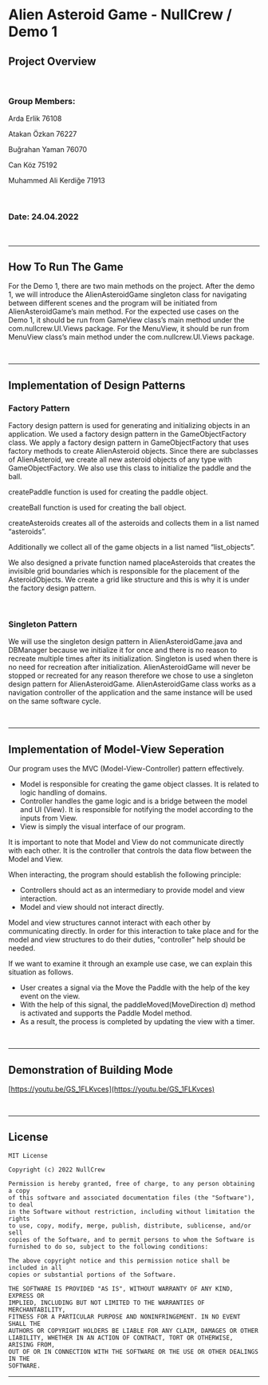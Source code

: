 # Alien Asteroid Game - NullCrew / Demo 1

## Project Overview

</br>

### Group Members:

Arda Erlik              76108

Atakan Özkan            76227

Buğrahan Yaman          76070

Can Köz                 75192

Muhammed Ali Kerdiğe    71913

</br>

### Date: 24.04.2022
</br>

---
## How To Run The Game
For the Demo 1, there are two main methods on the project. After the demo 1, we will introduce the AlienAsteroidGame singleton class for navigating between different scenes and the program will be initiated from AlienAsteroidGame’s main method. For the expected use cases on the Demo 1, it should be run from GameView class’s main method under the com.nullcrew.UI.Views package. For the MenuView, it should be run from MenuView class’s main method under the com.nullcrew.UI.Views package.

</br>

---
## Implementation of Design Patterns

### Factory Pattern
Factory design pattern is used for generating and initializing objects in an application. We used a factory design pattern in the GameObjectFactory class. We apply a factory design pattern in GameObjectFactory that uses factory methods to create AlienAsteroid objects. Since there are subclasses of AlienAsteroid, we create all new asteroid objects of any type with GameObjectFactory.  We also use this class to initialize the paddle and the ball. 

createPaddle function is used for creating the paddle object.

createBall function is used for creating the ball object.

createAsteroids creates all of the asteroids and collects them in a list named “asteroids”.

Additionally we collect all of the game objects in a list named “list_objects”.

We also designed a private function named placeAsteroids that creates the invisible grid boundaries which is responsible for the placement of the AsteroidObjects. We create a grid like structure and this is why it is under the factory design pattern. 

</br>

### Singleton Pattern
We will use the singleton design pattern in AlienAsteroidGame.java and DBManager because we initialize it for once and there is no reason to recreate multiple times after its initialization. Singleton is used when there is no need for recreation after initialization. AlienAsteroidGame will never be stopped or recreated for any reason therefore we chose to use a singleton design pattern for AlienAsteroidGame. AlienAsteroidGame class works as a navigation controller of the application and the same instance will be used on the same software cycle.

</br>

---
## Implementation of Model-View Seperation
Our program uses the MVC (Model-View-Controller) pattern effectively.

- Model is responsible for creating the game object classes. It is related to logic handling of domains.
- Controller handles the game logic and is a bridge between the model and UI (View). It is responsible for notifying the model according to the inputs from View.
- View is simply the visual interface of our program.

It is important to note that Model and View do not communicate directly with each other. It is the controller that controls the data flow between the Model and View.

When interacting, the program should establish the following principle:

- Controllers should act as an intermediary to provide model and view interaction.
- Model and view should not interact directly.

Model and view structures cannot interact with each other by communicating directly. In order for this interaction to take place and for the model and view structures to do their duties, "controller" help should be needed.

If we want to examine it through an example use case, we can explain this situation as follows. 

- User creates a signal via the Move the Paddle with the help of the key event on the view.
- With the help of this signal, the paddleMoved(MoveDirection d) method is activated and supports the Paddle Model method.
- As a result, the process is completed by updating the view with a timer.

</br>

---

## Demonstration of Building Mode
[https://youtu.be/GS_1FLKvces](https://youtu.be/GS_1FLKvces)

</br>

---
## License
    MIT License

    Copyright (c) 2022 NullCrew

    Permission is hereby granted, free of charge, to any person obtaining a copy
    of this software and associated documentation files (the "Software"), to deal
    in the Software without restriction, including without limitation the rights
    to use, copy, modify, merge, publish, distribute, sublicense, and/or sell
    copies of the Software, and to permit persons to whom the Software is
    furnished to do so, subject to the following conditions:

    The above copyright notice and this permission notice shall be included in all
    copies or substantial portions of the Software.

    THE SOFTWARE IS PROVIDED "AS IS", WITHOUT WARRANTY OF ANY KIND, EXPRESS OR
    IMPLIED, INCLUDING BUT NOT LIMITED TO THE WARRANTIES OF MERCHANTABILITY,
    FITNESS FOR A PARTICULAR PURPOSE AND NONINFRINGEMENT. IN NO EVENT SHALL THE
    AUTHORS OR COPYRIGHT HOLDERS BE LIABLE FOR ANY CLAIM, DAMAGES OR OTHER
    LIABILITY, WHETHER IN AN ACTION OF CONTRACT, TORT OR OTHERWISE, ARISING FROM,
    OUT OF OR IN CONNECTION WITH THE SOFTWARE OR THE USE OR OTHER DEALINGS IN THE
    SOFTWARE.

---